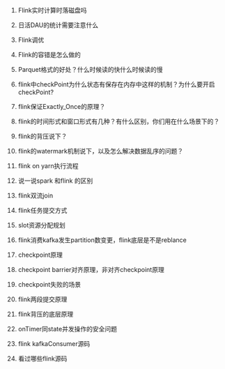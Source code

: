 1. Flink实时计算时落磁盘吗

2. 日活DAU的统计需要注意什么

3. Flink调优

4. Flink的容错是怎么做的

5. Parquet格式的好处？什么时候读的快什么时候读的慢

6. flink中checkPoint为什么状态有保存在内存中这样的机制？为什么要开启checkPoint?

7. flink保证Exactly_Once的原理？

8. flink的时间形式和窗口形式有几种？有什么区别，你们用在什么场景下的？

9. flink的背压说下？

10. flink的watermark机制说下，以及怎么解决数据乱序的问题？

11. flink on yarn执行流程

12. 说一说spark 和flink 的区别 

13. flink双流join

14. flink任务提交方式

15. slot资源分配规划

16. flink消费kafka发生partition数变更，flink底层是不是reblance

17. checkpoint原理

18. checkpoint barrier对齐原理，非对齐checkpoint原理

19. checkpoint失败的场景

20. flink两段提交原理

21. flink背压的底层原理

22. onTimer同state并发操作的安全问题

23. flink kafkaConsumer源码

24. 看过哪些flink源码